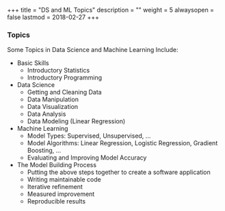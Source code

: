 +++
title = "DS and ML Topics"
description = ""
weight = 5
alwaysopen = false
lastmod = 2018-02-27
+++

### Topics

Some Topics in Data Science and Machine Learning Include:

- Basic Skills
  - Introductory Statistics
  - Introductory Programming
- Data Science
  - Getting and Cleaning Data
  - Data Manipulation
  - Data Visualization
  - Data Analysis
  - Data Modeling (Linear Regression)
- Machine Learning
  - Model Types: Supervised, Unsupervised, ...
  - Model Algorithms: Linear Regression, Logistic Regression, Gradient Boosting, ...
  - Evaluating and Improving Model Accuracy
- The Model Building Process
  - Putting the above steps together to create a software application
  - Writing maintainable code
  - Iterative refinement
  - Measured improvement
  - Reproducible results
